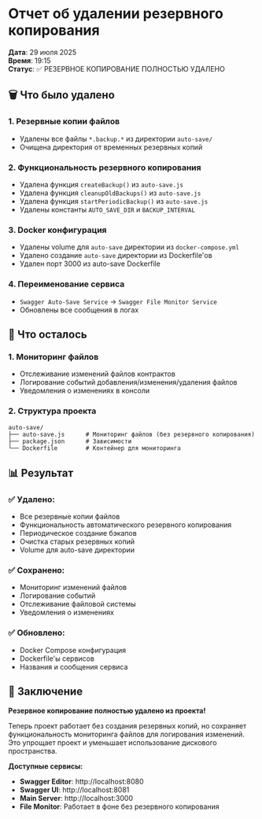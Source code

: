 # Отчет об удалении резервного копирования

**Дата**: 29 июля 2025  
**Время**: 19:15  
**Статус**: ✅ РЕЗЕРВНОЕ КОПИРОВАНИЕ ПОЛНОСТЬЮ УДАЛЕНО

## 🗑️ Что было удалено

### 1. **Резервные копии файлов**
- Удалены все файлы `*.backup.*` из директории `auto-save/`
- Очищена директория от временных резервных копий

### 2. **Функциональность резервного копирования**
- Удалена функция `createBackup()` из `auto-save.js`
- Удалена функция `cleanupOldBackups()` из `auto-save.js`
- Удалена функция `startPeriodicBackup()` из `auto-save.js`
- Удалены константы `AUTO_SAVE_DIR` и `BACKUP_INTERVAL`

### 3. **Docker конфигурация**
- Удалены volume для `auto-save` директории из `docker-compose.yml`
- Удалено создание `auto-save` директории из Dockerfile'ов
- Удален порт 3000 из auto-save Dockerfile

### 4. **Переименование сервиса**
- `Swagger Auto-Save Service` → `Swagger File Monitor Service`
- Обновлены все сообщения в логах

## 🔧 Что осталось

### 1. **Мониторинг файлов**
- Отслеживание изменений файлов контрактов
- Логирование событий добавления/изменения/удаления файлов
- Уведомления о изменениях в консоли

### 2. **Структура проекта**
```
auto-save/
├── auto-save.js      # Мониторинг файлов (без резервного копирования)
├── package.json      # Зависимости
└── Dockerfile        # Контейнер для мониторинга
```

## 📊 Результат

### ✅ **Удалено:**
- Все резервные копии файлов
- Функциональность автоматического резервного копирования
- Периодическое создание бэкапов
- Очистка старых резервных копий
- Volume для auto-save директории

### ✅ **Сохранено:**
- Мониторинг изменений файлов
- Логирование событий
- Отслеживание файловой системы
- Уведомления о изменениях

### ✅ **Обновлено:**
- Docker Compose конфигурация
- Dockerfile'ы сервисов
- Названия и сообщения сервиса

## 🎯 Заключение

**Резервное копирование полностью удалено из проекта!**

Теперь проект работает без создания резервных копий, но сохраняет функциональность мониторинга файлов для логирования изменений. Это упрощает проект и уменьшает использование дискового пространства.

**Доступные сервисы:**
- **Swagger Editor**: http://localhost:8080
- **Swagger UI**: http://localhost:8081  
- **Main Server**: http://localhost:3000
- **File Monitor**: Работает в фоне без резервного копирования 